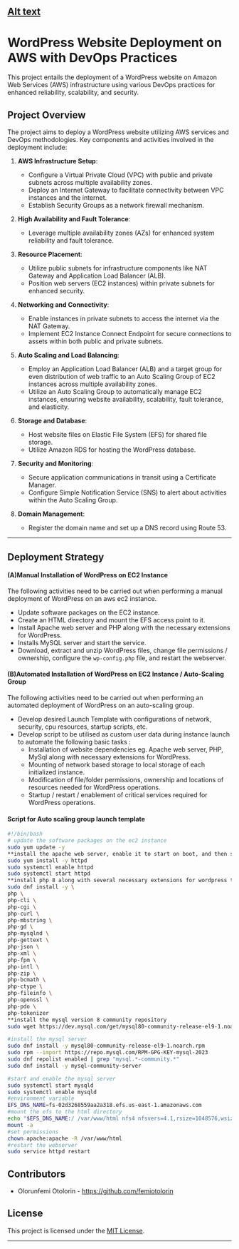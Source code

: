 [Alt text](/Host_a_WordPress_Website_on_AWS_outline.png)
---

# WordPress Website Deployment on AWS with DevOps Practices

This project entails the deployment of a WordPress website on Amazon Web Services (AWS) infrastructure using various DevOps practices for enhanced reliability, scalability, and security.

## Project Overview

The project aims to deploy a WordPress website utilizing AWS services and DevOps methodologies. Key components and activities involved in the deployment include:

1. **AWS Infrastructure Setup**:
   - Configure a Virtual Private Cloud (VPC) with public and private subnets across multiple availability zones.
   - Deploy an Internet Gateway to facilitate connectivity between VPC instances and the internet.
   - Establish Security Groups as a network firewall mechanism.

2. **High Availability and Fault Tolerance**:
   - Leverage multiple availability zones (AZs) for enhanced system reliability and fault tolerance.

3. **Resource Placement**:
   - Utilize public subnets for infrastructure components like NAT Gateway and Application Load Balancer (ALB).
   - Position web servers (EC2 instances) within private subnets for enhanced security.

4. **Networking and Connectivity**:
   - Enable instances in private subnets to access the internet via the NAT Gateway.
   - Implement EC2 Instance Connect Endpoint for secure connections to assets within both public and private subnets.

5. **Auto Scaling and Load Balancing**:
   - Employ an Application Load Balancer (ALB) and a target group for even distribution of web traffic to an Auto Scaling Group of EC2 instances across multiple availability zones.
   - Utilize an Auto Scaling Group to automatically manage EC2 instances, ensuring website availability, scalability, fault tolerance, and elasticity.

6. **Storage and Database**:
   - Host website files on Elastic File System (EFS) for shared file storage.
   - Utilize Amazon RDS for hosting the WordPress database.

7. **Security and Monitoring**:
   - Secure application communications in transit using a Certificate Manager.
   - Configure Simple Notification Service (SNS) to alert about activities within the Auto Scaling Group.

8. **Domain Management**:
   - Register the domain name and set up a DNS record using Route 53.
     
---

## Deployment Strategy

#### (A)Manual Installation of WordPress on EC2 Instance
The following activities need to be carried out when performing a manual deployment of WordPress on an aws ec2 instance.
- Update software packages on the EC2 instance.
- Create an HTML directory and mount the EFS access point to it.
- Install Apache web server and PHP along with the necessary extensions for WordPress.
- Installs MySQL server and start the service.
- Download, extract and unzip WordPress files, change file permissions / ownership, configure the `wp-config.php` file, and restart the webserver.


#### (B)Automated Installation of WordPress on EC2 Instance / Auto-Scaling Group
The following activities need to be carried out when performing an automated deployment of WordPress on an auto-scaling group.
- Develop desired Launch Template with configurations of network, security, cpu resources, startup scripts, etc.
- Develop script to be utilised as custom user data during instance launch to automate the following basic tasks :
   - Installation of website dependencies eg. Apache web server, PHP, MySql along with necessary extensions for WordPress.
   - Mounting of network based storage to local storage of each initialized instance.
   - Modification of file/folder permissions, ownership and locations of resources needed for WordPress operations.
   - Startup / restart / enablement of critical services required for WordPress operations.


#### Script for Auto scaling group launch template

```bash
#!/bin/bash
# update the software packages on the ec2 instance
sudo yum update -y
**install the apache web server, enable it to start on boot, and then start the server immediately
sudo yum install -y httpd
sudo systemctl enable httpd
sudo systemctl start httpd
**install php 8 along with several necessary extensions for wordpress to run
sudo dnf install -y \
php \
php-cli \
php-cgi \
php-curl \
php-mbstring \
php-gd \
php-mysqlnd \
php-gettext \
php-json \
php-xml \
php-fpm \
php-intl \
php-zip \
php-bcmath \
php-ctype \
php-fileinfo \
php-openssl \
php-pdo \
php-tokenizer
**install the mysql version 8 community repository
sudo wget https://dev.mysql.com/get/mysql80-community-release-el9-1.noarch.rpm

#install the mysql server
sudo dnf install -y mysql80-community-release-el9-1.noarch.rpm
sudo rpm --import https://repo.mysql.com/RPM-GPG-KEY-mysql-2023
sudo dnf repolist enabled | grep "mysql.*-community.*"
sudo dnf install -y mysql-community-server

#start and enable the mysql server
sudo systemctl start mysqld
sudo systemctl enable mysqld
#environment variable
EFS_DNS_NAME=fs-02d3268559aa2a318.efs.us-east-1.amazonaws.com
#mount the efs to the html directory
echo "$EFS_DNS_NAME:/ /var/www/html nfs4 nfsvers=4.1,rsize=1048576,wsize=1048576,hard,timeo=600,retrans=2 0 0" >> /etc/fstab
mount -a
#set permissions
chown apache:apache -R /var/www/html
#restart the webserver
sudo service httpd restart

```

## Contributors
- Olorunfemi Otolorin - https://github.com/femiotolorin

## License
This project is licensed under the [MIT License](LICENSE).

---


